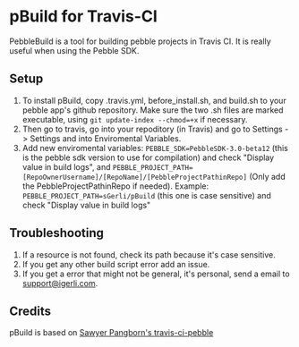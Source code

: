 # pBuild for Travis-CI
PebbleBuild is a tool for building pebble projects in Travis CI.
It is really useful when using the Pebble SDK.

## Setup
1. To install pBuild, copy .travis.yml, before_install.sh, and build.sh to your pebble app's github repository.  Make sure the two .sh files are marked executable, using `git update-index --chmod=+x` if necessary.
2. Then go to travis, go into your repoditory (in Travis) and go to Settings -> Settings and into Enviromental Variables. 
3. Add new enviromental variables: `PEBBLE_SDK=PebbleSDK-3.0-beta12` (this is the pebble sdk version to use for compilation) and check "Display value in build logs", and `PEBBLE_PROJECT_PATH=[RepoOwnerUsername]/[RepoName]/[PebbleProjectPathinRepo]` (Only add the PebbleProjectPathinRepo if needed). Example: `PEBBLE_PROJECT_PATH=sGerli/pBuild` (this one is case sensitive) and check "Display value in build logs"

## Troubleshooting
1. If a resource is not found, check its path because it's case sensitive.
2. If you get any other build script error add an issue.
3. If you get a error that might not be general, it's personal, send a email to support@igerli.com.

## Credits
pBuild is based on [Sawyer Pangborn's travis-ci-pebble](https://github.com/spangborn/travis-ci-pebble)
